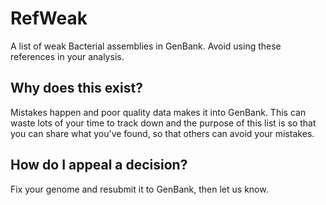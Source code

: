# RefWeak
A list of weak Bacterial assemblies in GenBank. Avoid using these references in your analysis.

## Why does this exist?
Mistakes happen and poor quality data makes it into GenBank. This can waste lots of your time to track down 
and the purpose of this list is so that you can share what you've found, so that others can avoid your mistakes.


## How do I appeal a decision?
Fix your genome and resubmit it to GenBank, then let us know.


